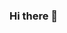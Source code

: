 ### Hi there 👋

<!--
**ojandcereal/ojandcereal** is a ✨ _special_ ✨ repository because its `README.md` (this file) appears on your GitHub profile.


🍊🧃 🍊🥤🥣🥣🥣

